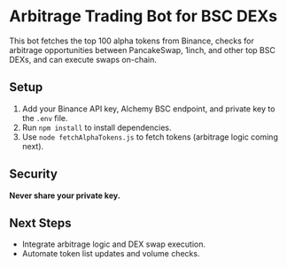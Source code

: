# Arbitrage Trading Bot for BSC DEXs

This bot fetches the top 100 alpha tokens from Binance, checks for arbitrage opportunities between PancakeSwap, 1inch, and other top BSC DEXs, and can execute swaps on-chain.

## Setup
1. Add your Binance API key, Alchemy BSC endpoint, and private key to the `.env` file.
2. Run `npm install` to install dependencies.
3. Use `node fetchAlphaTokens.js` to fetch tokens (arbitrage logic coming next).

## Security
**Never share your private key.**

## Next Steps
- Integrate arbitrage logic and DEX swap execution.
- Automate token list updates and volume checks.
